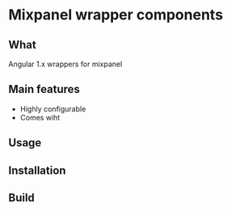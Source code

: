 # Mixpanel wrapper components

## What

Angular 1.x wrappers for mixpanel

## Main features
- Highly configurable
- Comes wiht 

## Usage

## Installation

## Build

